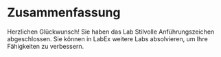 # Zusammenfassung

Herzlichen Glückwunsch! Sie haben das Lab Stilvolle Anführungszeichen abgeschlossen. Sie können in LabEx weitere Labs absolvieren, um Ihre Fähigkeiten zu verbessern.
